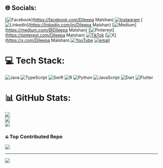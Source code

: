 
## 🌐 Socials:
[![Facebook](https://img.shields.io/badge/Facebook-%231877F2.svg?logo=Facebook&logoColor=white)](https://facebook.com/Dileepa Malshan) [![Instagram](https://img.shields.io/badge/Instagram-%23E4405F.svg?logo=Instagram&logoColor=white)](https://instagram.com/_dileepa._) [![LinkedIn](https://img.shields.io/badge/LinkedIn-%230077B5.svg?logo=linkedin&logoColor=white)](https://linkedin.com/in/Dileepa Malshan) [![Medium](https://img.shields.io/badge/Medium-12100E?logo=medium&logoColor=white)](https://medium.com/@Dileepa Malshan) [![Pinterest](https://img.shields.io/badge/Pinterest-%23E60023.svg?logo=Pinterest&logoColor=white)](https://pinterest.com/Dileepa Malshan) [![TikTok](https://img.shields.io/badge/TikTok-%23000000.svg?logo=TikTok&logoColor=white)](https://tiktok.com/@ig.koshi) [![X](https://img.shields.io/badge/X-black.svg?logo=X&logoColor=white)](https://x.com/Dileepa Malshan) [![YouTube](https://img.shields.io/badge/YouTube-%23FF0000.svg?logo=YouTube&logoColor=white)](https://youtube.com/@KOSHI) [![email](https://img.shields.io/badge/Email-D14836?logo=gmail&logoColor=white)](mailto:dlpmalshan@gmail.com) 

# 💻 Tech Stack:
![Java](https://img.shields.io/badge/java-%23ED8B00.svg?style=for-the-badge&logo=openjdk&logoColor=white) ![TypeScript](https://img.shields.io/badge/typescript-%23007ACC.svg?style=for-the-badge&logo=typescript&logoColor=white) ![Swift](https://img.shields.io/badge/swift-F54A2A?style=for-the-badge&logo=swift&logoColor=white) ![R](https://img.shields.io/badge/r-%23276DC3.svg?style=for-the-badge&logo=r&logoColor=white) ![Python](https://img.shields.io/badge/python-3670A0?style=for-the-badge&logo=python&logoColor=ffdd54) ![JavaScript](https://img.shields.io/badge/javascript-%23323330.svg?style=for-the-badge&logo=javascript&logoColor=%23F7DF1E) ![Dart](https://img.shields.io/badge/dart-%230175C2.svg?style=for-the-badge&logo=dart&logoColor=white) ![Flutter](https://img.shields.io/badge/Flutter-%2302569B.svg?style=for-the-badge&logo=Flutter&logoColor=white)
# 📊 GitHub Stats:
![](https://github-readme-stats.vercel.app/api?username=dileepa-dev&theme=github_dark_dimmed&hide_border=false&include_all_commits=true&count_private=true)<br/>
![](https://github-readme-streak-stats.herokuapp.com/?user=dileepa-dev&theme=github_dark_dimmed&hide_border=false)<br/>
![](https://github-readme-stats.vercel.app/api/top-langs/?username=dileepa-dev&theme=github_dark_dimmed&hide_border=false&include_all_commits=true&count_private=true&layout=compact)

### 🔝 Top Contributed Repo
![](https://github-contributor-stats.vercel.app/api?username=dileepa-dev&limit=5&theme=dark&combine_all_yearly_contributions=true)

---
[![](https://visitcount.itsvg.in/api?id=dileepa-dev&icon=0&color=0)](https://visitcount.itsvg.in)

<!-- Proudly created with GPRM ( https://gprm.itsvg.in ) -->
